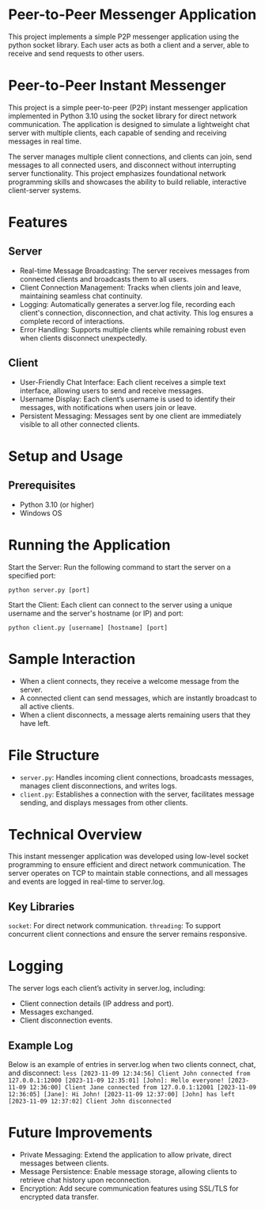 # Peer-to-Peer Messenger Application

This project implements a simple P2P messenger application using the python socket library. Each user acts as both a client and a server, able to receive and send requests to other users.

# Peer-to-Peer Instant Messenger
This project is a simple peer-to-peer (P2P) instant messenger application implemented in Python 3.10 using the socket library for direct network communication. The application is designed to simulate a lightweight chat server with multiple clients, each capable of sending and receiving messages in real time.

The server manages multiple client connections, and clients can join, send messages to all connected users, and disconnect without interrupting server functionality. This project emphasizes foundational network programming skills and showcases the ability to build reliable, interactive client-server systems.

# Features
## Server
- Real-time Message Broadcasting: The server receives messages from connected clients and broadcasts them to all users.
- Client Connection Management: Tracks when clients join and leave, maintaining seamless chat continuity.
- Logging: Automatically generates a server.log file, recording each client's connection, disconnection, and chat activity. This log ensures a complete record of interactions.
- Error Handling: Supports multiple clients while remaining robust even when clients disconnect unexpectedly.
## Client
- User-Friendly Chat Interface: Each client receives a simple text interface, allowing users to send and receive messages.
- Username Display: Each client’s username is used to identify their messages, with notifications when users join or leave.
- Persistent Messaging: Messages sent by one client are immediately visible to all other connected clients.
# Setup and Usage
## Prerequisites
- Python 3.10 (or higher)
- Windows OS
# Running the Application
Start the Server: Run the following command to start the server on a specified port:

`python server.py [port]`

Start the Client: Each client can connect to the server using a unique username and the server's hostname (or IP) and port:

`python client.py [username] [hostname] [port]`

# Sample Interaction
- When a client connects, they receive a welcome message from the server.
- A connected client can send messages, which are instantly broadcast to all active clients.
- When a client disconnects, a message alerts remaining users that they have left.
# File Structure
- `server.py`: Handles incoming client connections, broadcasts messages, manages client disconnections, and writes logs.
- `client.py`: Establishes a connection with the server, facilitates message sending, and displays messages from other clients.

# Technical Overview
This instant messenger application was developed using low-level socket programming to ensure efficient and direct network communication. The server operates on TCP to maintain stable connections, and all messages and events are logged in real-time to server.log.

## Key Libraries
`socket`: For direct network communication.
`threading`: To support concurrent client connections and ensure the server remains responsive.
# Logging
The server logs each client’s activity in server.log, including:
- Client connection details (IP address and port).
- Messages exchanged.
- Client disconnection events.
## Example Log
Below is an example of entries in server.log when two clients connect, chat, and disconnect:
`less
[2023-11-09 12:34:56] Client John connected from 127.0.0.1:12000
[2023-11-09 12:35:01] [John]: Hello everyone!
[2023-11-09 12:36:00] Client Jane connected from 127.0.0.1:12001
[2023-11-09 12:36:05] [Jane]: Hi John!
[2023-11-09 12:37:00] [John] has left
[2023-11-09 12:37:02] Client John disconnected
`
# Future Improvements
- Private Messaging: Extend the application to allow private, direct messages between clients.
- Message Persistence: Enable message storage, allowing clients to retrieve chat history upon reconnection.
- Encryption: Add secure communication features using SSL/TLS for encrypted data transfer.
